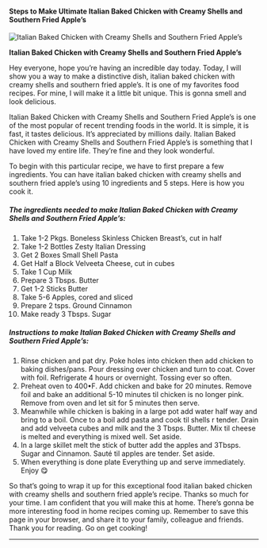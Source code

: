             

#### Steps to Make Ultimate Italian Baked Chicken with Creamy Shells and Southern Fried Apple’s

![Italian Baked Chicken with Creamy Shells and Southern Fried Apple’s](https://img-global.cpcdn.com/recipes/dc6895b18988d95c/751x532cq70/italian-baked-chicken-with-creamy-shells-and-southern-fried-apples-recipe-main-photo.jpg)

**Italian Baked Chicken with Creamy Shells and Southern Fried Apple’s**

Hey everyone, hope you’re having an incredible day today. Today, I will show you a way to make a distinctive dish, italian baked chicken with creamy shells and southern fried apple’s. It is one of my favorites food recipes. For mine, I will make it a little bit unique. This is gonna smell and look delicious.

Italian Baked Chicken with Creamy Shells and Southern Fried Apple’s is one of the most popular of recent trending foods in the world. It is simple, it is fast, it tastes delicious. It’s appreciated by millions daily. Italian Baked Chicken with Creamy Shells and Southern Fried Apple’s is something that I have loved my entire life. They’re fine and they look wonderful.

To begin with this particular recipe, we have to first prepare a few ingredients. You can have italian baked chicken with creamy shells and southern fried apple’s using 10 ingredients and 5 steps. Here is how you cook it.

##### The ingredients needed to make Italian Baked Chicken with Creamy Shells and Southern Fried Apple’s:

1.  Take 1-2 Pkgs. Boneless Skinless Chicken Breast’s, cut in half
2.  Take 1-2 Bottles Zesty Italian Dressing
3.  Get 2 Boxes Small Shell Pasta
4.  Get Half a Block Velveeta Cheese, cut in cubes
5.  Take 1 Cup Milk
6.  Prepare 3 Tbsps. Butter
7.  Get 1-2 Sticks Butter
8.  Take 5-6 Apples, cored and sliced
9.  Prepare 2 tsps. Ground Cinnamon
10.  Make ready 3 Tbsps. Sugar

##### Instructions to make Italian Baked Chicken with Creamy Shells and Southern Fried Apple’s:

1.  Rinse chicken and pat dry. Poke holes into chicken then add chicken to baking dishes/pans. Pour dressing over chicken and turn to coat. Cover with foil. Refrigerate 4 hours or overnight. Tossing ever so often.
2.  Preheat oven to 400•F. Add chicken and bake for 20 minutes. Remove foil and bake an additional 5-10 minutes til chicken is no longer pink. Remove from oven and let sit for 5 minutes then serve.
3.  Meanwhile while chicken is baking in a large pot add water half way and bring to a boil. Once to a boil add pasta and cook til shells r tender. Drain and add velveeta cubes and milk and the 3 Tbsps. Butter. Mix til cheese is melted and everything is mixed well. Set aside.
4.  In a large skillet melt the stick of butter add the apples and 3Tbsps. Sugar and Cinnamon. Sauté til apples are tender. Set aside.
5.  When everything is done plate Everything up and serve immediately. Enjoy 😋

So that’s going to wrap it up for this exceptional food italian baked chicken with creamy shells and southern fried apple’s recipe. Thanks so much for your time. I am confident that you will make this at home. There’s gonna be more interesting food in home recipes coming up. Remember to save this page in your browser, and share it to your family, colleague and friends. Thank you for reading. Go on get cooking!

* * *